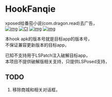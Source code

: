 # HookFanqie

xposed给番茄小说(com.dragon.read)去广告，  
[![img](https://img.shields.io/badge/%E6%9B%B4%E6%96%B0%E6%97%A5%E5%BF%97-ChangeLog-brightgreen)](./ChangeLog.txt)
[![CI](https://github.com/AoEiuV020/HookFanqie/actions/workflows/main.yml/badge.svg)](https://github.com/AoEiuV020/HookFanqie/actions/workflows/main.yml)
[![img](https://img.shields.io/github/v/release/AoEiuV020/HookFanqie.svg?include_prereleases)](https://github.com/AoEiuV020/HookFanqie/releases)
[![img](https://img.shields.io/badge/LSPosed-%E4%BB%93%E5%BA%93-blue)](https://modules.lsposed.org/module/cc.aoeiuv020.hookfanqie)

本hook apk的版本号就是目标app的版本号，  
不保证兼容更新版本的目标app，  

已知不支持用于LSPatch注入破解目标app，  
本项目不提供破解版相关支持，只提供LSPosed支持，  

## TODO
1. 移除商城和相关对话框，
